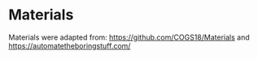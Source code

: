 # Materials
Materials were adapted from: https://github.com/COGS18/Materials and https://automatetheboringstuff.com/
